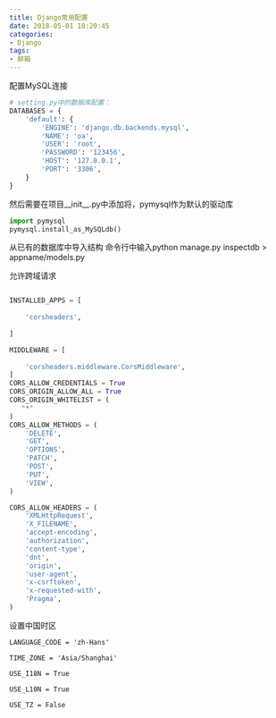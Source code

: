 ```yaml
---
title: Django常用配置
date: 2018-05-01 10:20:45
categories: 
- Django
tags:
- 邮箱
---
```


配置MySQL连接
```python
# setting.py中的数据库配置：
DATABASES = {
    'default': {
        'ENGINE': 'django.db.backends.mysql',
        'NAME': 'oa',
        'USER': 'root',
        'PASSWORD': '123456',
        'HOST': '127.0.0.1',
        'PORT': '3306',
    }
}
```

然后需要在项目__init__.py中添加将，pymysql作为默认的驱动库
```python
import pymysql
pymysql.install_as_MySQLdb()
```

从已有的数据库中导入结构
命令行中输入python manage.py inspectdb > appname/models.py

允许跨域请求
```python

INSTALLED_APPS = [
    
    'corsheaders',
    
]

MIDDLEWARE = [
    
    'corsheaders.middleware.CorsMiddleware',
]
CORS_ALLOW_CREDENTIALS = True
CORS_ORIGIN_ALLOW_ALL = True
CORS_ORIGIN_WHITELIST = (
   "*"
)
CORS_ALLOW_METHODS = (
    'DELETE',
    'GET',
    'OPTIONS',
    'PATCH',
    'POST',
    'PUT',
    'VIEW',
)

CORS_ALLOW_HEADERS = (
    'XMLHttpRequest',
    'X_FILENAME',
    'accept-encoding',
    'authorization',
    'content-type',
    'dnt',
    'origin',
    'user-agent',
    'x-csrftoken',
    'x-requested-with',
    'Pragma',
)
```

设置中国时区
```
LANGUAGE_CODE = 'zh-Hans'

TIME_ZONE = 'Asia/Shanghai'

USE_I18N = True

USE_L10N = True

USE_TZ = False
```